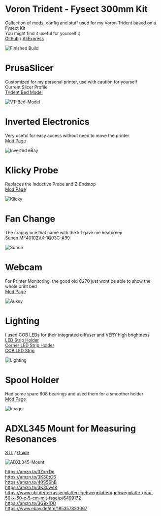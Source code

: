 # Voron Trident - Fysect 300mm Kit
Collection of mods, config and stuff used for my Voron Trident based on a Fysect Kit  
You might find it useful for yourself :)  
[Github](https://github.com/FYSETC/FYSETC-Voron-Trident) / [AliExpress](https://s.click.aliexpress.com/e/_Dn2eU1b)    
  
![Finished Build](https://i.ibb.co/qd2SQ5q/30-Printer.jpg)  

# PrusaSlicer  
Customized for my personal printer, use with caution for yourself  
Current Slicer Profile  
[Trident Bed Model](https://github.com/supermerill/SuperSlicer/issues/2486)  
  
![VT-Bed-Model](https://i.ibb.co/Xpnt8v7/VT-Bed-Model.png)  

# Inverted Electronics  
Very useful for easy access without need to move the printer  
[Mod Page](https://mods.vorondesign.com/detail/pXkXHVIUbqSWqQKJISczw)  
  
![Inverted eBay](https://i.ibb.co/gwzf5RW/19-Electronics-4.jpg)

# Klicky Probe  
Replaces the Inductive Probe and Z-Endstop  
[Mod Page](https://github.com/jlas1/Klicky-Probe/tree/main/Printers/Voron/v1.8_v2.4_Legacy_Trident)  
  
![Klicky](https://github.com/jlas1/Klicky-Probe/raw/main/Probes/KlickyProbe/Photos/KlickyProbe.png)  

# Fan Change  
The crappy one that came with the kit gave me heatcreep  
[Sunon MF40102VX-1Q03C-A99](https://www.replimat.eu/sunon-mf40102vx-1q03c-a99/rt10059)
  
![Sunon](https://i.ibb.co/fps6s18/29-Printing.jpg)  

# Webcam
For Printer Monitoring, the good old C270 just wont be able to show the whole priht bed  
[Mod Page](https://www.printables.com/model/404254-2020-alu-extrusion-webcam-mount-for-aukey-1080p-we)
  
![Aukey](https://i.ibb.co/vxYG2pD/25-Cam.jpg)  
  
# Lighting  
I used COB LEDs for their integrated diffuser and VERY high brightness  
[LED Strip Holder](https://www.printables.com/model/84735-led-strip-holder-for-voron-24)  
[Corner LED Strip Holder](https://www.printables.com/model/426847-corner-led-strip-holder-for-voron-trident)  
[COB LED Strip](https://amzn.to/3ZzY7Mb)  
  
![Lighting](https://media.printables.com/media/prints/426847/images/3539749_340f9bce-ab00-4512-89be-99bcd81a7850/thumbs/inside/1920x1440/jpg/pxl_20230319_150441907_2.webp)  

# Spool Holder
Had some spare 608 bearings and used them for a smoother holder  
[Mod Page](https://www.thingiverse.com/thing:2909802)

![image](https://cdn.thingiverse.com/renders/92/cd/2a/f6/55/55c8bff1c049667303077d1d80e8441e_display_large.jpg)

# ADXL345 Mount for Measuring Resonances  
  
[STL](https://cults3d.com/en/3d-model/tool/adxl345-mount-voron-2-4) / [Guide](https://www.klipper3d.org/Measuring_Resonances.html)  
  
![ADXL345-Mount](https://i.ibb.co/YPFgRXh/ADXL345-Mount.png)  

https://amzn.to/3ZxrrDe  
https://amzn.to/3K30tO6  
https://amzn.to/40S5ShB  
https://amzn.to/3K30wcK  
https://www.obi.de/terrassenplatten-gehwegplatten/gehwegplatte-grau-50-x-50-x-5-cm-mit-fase/p/6499172  
https://amzn.to/3G9xIOD  
https://www.ebay.de/itm/185357833067  


